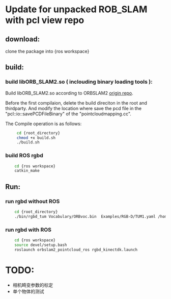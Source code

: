 # Update for unpacked ROB_SLAM with pcl view repo

## download:
clone the package into {ros workspace}

## build:

### build libORB_SLAM2.so ( inclouding binary loading tools ):

Build libORB_SLAM2.so according to ORBSLAM2 [origin repo](https://github.com/raulmur/ORB_SLAM2).  

Before the first compilaion, delete the build direciton in the root and thirdparty. And modify the location where save the pcd file in the "pcl::io::savePCDFileBinary" of the "pointcloudmapping.cc". 

The Compile operation is as follows:
```bash
     cd {root_directory}
     chmod +x build.sh
     ./build.sh
```

### build ROS rgbd

```bash
    cd {ros workspace}
    catkin_make
```

## Run:
### run rgbd without ROS
```bash
    cd {root_directory}
    ./bin/rgbd_tum Vocabulary/ORBvoc.bin  Examples/RGB-D/TUM1.yaml /home/zhjd/dataset/rgbd_dataset_freiburg1_desk /home/zhjd/dataset/rgbd_dataset_freiburg1_desk/associate.txt
```
### run rgbd with ROS
```bash
    cd {ros workspace}
    source devel/setup.bash
    roslaunch orbslam2_pointcloud_ros rgbd_kinectdk.launch
```

# TODO:

* 相机畸变参数的标定
* 单个物体的测试
